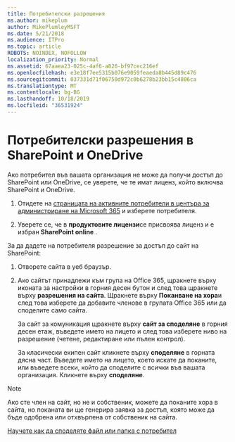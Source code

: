 ```yaml
---
title: Потребителски разрешения
ms.author: mikeplum
author: MikePlumleyMSFT
ms.date: 5/21/2018
ms.audience: ITPro
ms.topic: article
ROBOTS: NOINDEX, NOFOLLOW
localization_priority: Normal
ms.assetid: 67aaea23-025c-4af6-a826-bf97cec216ef
ms.openlocfilehash: e3e18f7ee5315b076e9059feaeda8b445d89c476
ms.sourcegitcommit: 037331d71f06750d972c0b6278b23bb15c4806ca
ms.translationtype: MT
ms.contentlocale: bg-BG
ms.lasthandoff: 10/18/2019
ms.locfileid: "36531924"
---
```

# <a name="user-permissions-in-sharepoint-and-onedrive"></a>Потребителски разрешения в SharePoint и OneDrive

Ако потребител във вашата организация не може да получи достъп до SharePoint или OneDrive, се уверете, че те имат лиценз, който включва SharePoint и OneDrive. 
  
1. Отидете на [страницата на активните потребители в центъра за администриране на Microsoft 365](https://portal.office.com/adminportal/home#/users) и изберете потребителя. 
    
2. Уверете се, че в **продуктовите лицензи**се присвоява лиценз и е избран **SharePoint online** . 
    
 За да дадете на потребителя разрешение за достъп до сайт на SharePoint: 
  
1. Отворете сайта в уеб браузър.
    
2. Ако сайтът принадлежи към група на Office 365, щракнете върху иконата за настройки в горния десен бутон и след това щракнете върху **разрешения на сайта**. Щракнете върху **Поканване на хора**и след това изберете да добавите членове в групата Office 365 или да споделите само сайта. 
    
    За сайт за комуникация щракнете върху **сайт за споделяне** в горния десен етаж, въведете името на лицето и след това изберете ниво на разрешение (четене, редактиране или пълен контрол). 
    
    За класически екипен сайт кликнете върху **споделяне** в горната дясна част. Въведете името на лицето, което искате да поканите, или въведете всеки, който да споделите с всички във вашата организация. Кликнете върху **споделяне**.
    
> [!NOTE]
> Ако сте член на сайт, но не и собственик, можете да поканите хора в сайта, но поканата ви ще генерира заявка за достъп, която може да бъде одобрена или отхвърлена от собственик на сайта. 
  
[Научете как да споделяте файл или папка с потребител](https://go.microsoft.com/fwlink/?linkid=533408)
  

